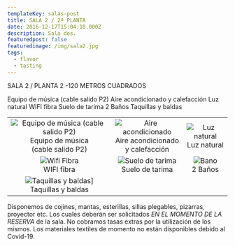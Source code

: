 ```yaml
---
templateKey: salas-post
title: SALA 2 / 2ª PLANTA
date: 2016-12-17T15:04:10.000Z
description: Sala dos.
featuredpost: false
featuredimage: /img/sala2.jpg
tags:
  - flavor
  - tasting
---
```


SALA 2 / PLANTA 2 -120 METROS CUADRADOS

Equipo de música (cable salido P2)
Aire acondicionado y calefacción
Luz natural
WIFI fibra
Suelo de tarima
2 Baños
Taquillas y baldas

|                                                                                                            |                                                                                  |                                                |
| :--------------------------------------------------------------------------------------------------------: | :------------------------------------------------------------------------------: | :--------------------------------------------: |
| ![Equipo de música (cable salido P2)](/img/equipo-musica.png) <br/>Equipo de música <br/>(cable salido P2) | ![Aire acondicionado](/img/aire.png) <br/> Aire acondicionado<br/> y calefacción | ![Luz natural](/img/luce.png) <br/>Luz natural |
|                                ![Wifi Fibra](/img/wifi.png) <br/>WIFI fibra                                |             ![Suelo de tarima](/img/suelo.png) <br/>Suelo de tarima              |      ![Bano](/img/bano.jpg) <br/>2 Baños       |
|                  ![Taquillas y baldas](/img/vestuario.png)] <br/>Taquillas y baldas<br/>                   |                                                                                  |                                                |

Disponemos de cojines, mantas, esterillas, sillas plegables, pizarras, proyector etc. Los cuales deberán ser solicitados _EN EL MOMENTO DE LA RESERVA_ de la sala. No cobramos tasas extras por la utilización de los mismos. Los materiales textiles de momento no están disponibles debido al Covid-19.
